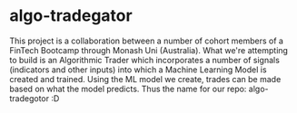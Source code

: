 # algo-tradegator
This project is a collaboration between a number of cohort members of a FinTech Bootcamp through Monash Uni (Australia).  What we're attempting to build is an Algorithmic Trader which incorporates a number of signals (indicators and other inputs) into which a Machine Learning Model is created and trained.  Using the ML model we create, trades can be made based on what the model predicts.  Thus the name for our repo: algo-tradegotor :D
